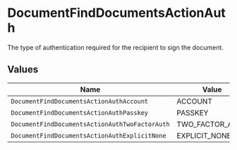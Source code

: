 # DocumentFindDocumentsActionAuth

The type of authentication required for the recipient to sign the document.


## Values

| Name                                           | Value                                          |
| ---------------------------------------------- | ---------------------------------------------- |
| `DocumentFindDocumentsActionAuthAccount`       | ACCOUNT                                        |
| `DocumentFindDocumentsActionAuthPasskey`       | PASSKEY                                        |
| `DocumentFindDocumentsActionAuthTwoFactorAuth` | TWO_FACTOR_AUTH                                |
| `DocumentFindDocumentsActionAuthExplicitNone`  | EXPLICIT_NONE                                  |